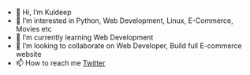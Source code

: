 - 👋 Hi, I’m Kuldeep
- 👀 I’m interested in Python, Web Development, Linux, E-Commerce, Movies etc
- 🌱 I’m currently learning Web Development
- 💞️ I’m looking to collaborate on Web Developer, Build full E-commerce website
- 📫 How to reach me [Twitter](https://twitter.com/CodeGehlot)

<!---
CodeGehlot/CodeGehlot is a ✨ special ✨ repository because its `README.md` (this file) appears on your GitHub profile.
You can click the Preview link to take a look at your changes.
--->
